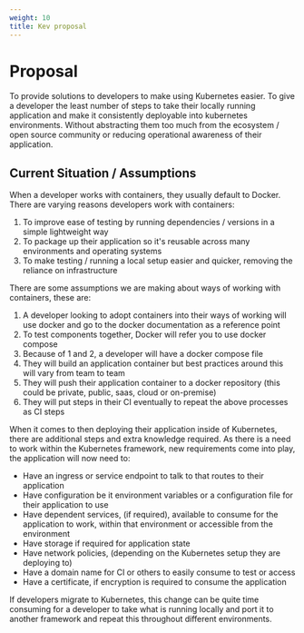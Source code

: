 ```yaml
---
weight: 10
title: Kev proposal
---
```


# Proposal

To provide solutions to developers to make using Kubernetes easier. To give a developer the least number of steps to take their locally running application and make it consistently deployable into kubernetes environments. Without abstracting them too much from the ecosystem / open source community or reducing operational awareness of their application.

## Current Situation / Assumptions

When a developer works with containers, they usually default to Docker. There are varying reasons developers work with containers:

1. To improve ease of testing by running dependencies / versions in a simple lightweight way
2. To package up their application so it's reusable across many environments and operating systems
3. To make testing / running a local setup easier and quicker, removing the reliance on infrastructure

There are some assumptions we are making about ways of working with containers, these are:

1. A developer looking to adopt containers into their ways of working will use docker and go to the docker documentation as a reference point
2. To test components together, Docker will refer you to use docker compose
3. Because of 1 and 2, a developer will have a docker compose file
4. They will build an application container but best practices around this will vary from team to team
5. They will push their application container to a docker repository (this could be private, public, saas, cloud or on-premise)
6. They will put steps in their CI eventually to repeat the above processes as CI steps

When it comes to then deploying their application inside of Kubernetes, there are additional steps and extra knowledge required. As there is a need to work within the Kubernetes framework, new requirements come into play, the application will now need to:

+ Have an ingress or service endpoint to talk to that routes to their application
+ Have configuration be it environment variables or a configuration file for their application to use
+ Have dependent services, (if required), available to consume for the application to work, within that environment or accessible from the environment
+ Have storage if required for application state
+ Have network policies, (depending on the Kubernetes setup they are deploying to)
+ Have a domain name for CI or others to easily consume to test or access
+ Have a certificate, if encryption is required to consume the application

If developers migrate to Kubernetes, this change can be quite time consuming for a developer to take what is running locally and port it to another framework and repeat this throughout different environments.
